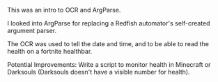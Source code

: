 This was an intro to OCR and ArgParse.

I looked into ArgParse for replacing a Redfish automator's self-created argument parser.

The OCR was used to tell the date and time, and to be able to read the health on a fortnite healthbar.

Potential Improvements:  Write a script to monitor health in Minecraft or Darksouls (Darksouls doesn't have a visible number for health).
